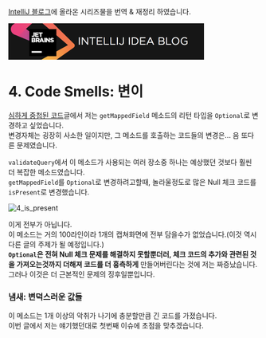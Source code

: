 [IntelliJ 블로그](https://blog.jetbrains.com/idea/2017/08/code-smells-iteration/)에 올라온 시리즈물을 번역 & 재정리 하였습니다. 

![0_로고](./images/0_로고.png)

# 4. Code Smells: 변이

[심하게 중첩된 코드](http://jojoldu.tistory.com/177)글에서 저는 ```getMappedField``` 메소드의 리턴 타입을 ```Optional```로 변경하고 싶었습니다.  
변경자체는 굉장히 사소한 일이지만, 그 메소드를 호출하는 코드들의 변경은... 음 또다른 문제였습니다.  
  
```validateQuery```에서 이 메소드가 사용되는 여러 장소중 하나는 예상했던 것보다 훨씬 더 복잡한 메소드였습니다.  
```getMappedField```를 ```Optional```로 변경하려고할때, 놀라울정도로 많은 Null 체크 코드를 ```isPresent```로 변경했습니다.

![4_is_present](./images/4_is_present.png)

이게 전부가 아닙니다.  
이 메소드는 거의 100라인이라 1개의 캡쳐화면에 전부 담을수가 없었습니다.(이것 역시 다른 글의 주제가 될 예정입니다.)  
**```Optional```은 전혀 Null 체크 문제를 해결하지 못할뿐더러, 체크 코드의 추가와 관련된 것을 가져오는것까지 더해져 코드를 더 흉측하게** 만들어버린다는 것에 저는 짜증났습니다.  
그러나 이것은 더 근본적인 문제의 징후일뿐입니다.

### 냄새: 변덕스러운 값들

이 메소드는 1개 이상의 악취가 나기에 충분할만큼 긴 코드를 가졌습니다.  
이번 글에서 저는 얘기했던대로 첫번째 이슈에 초점을 맞추겠습니다.  


